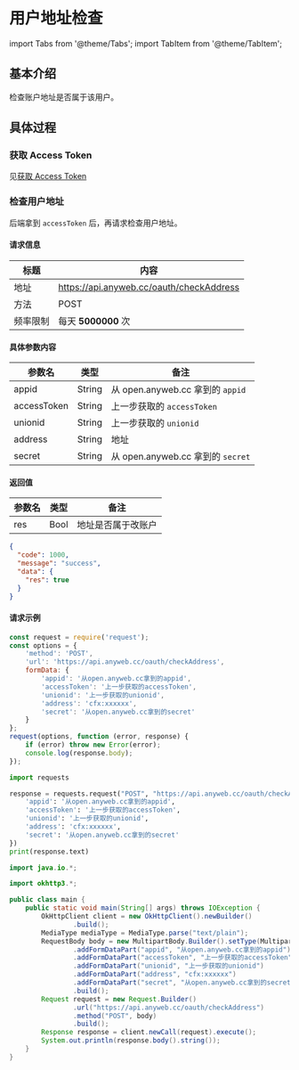 # 用户地址检查

import Tabs from '@theme/Tabs'; import TabItem from '@theme/TabItem';

## 基本介绍

检查账户地址是否属于该用户。

## 具体过程

### 获取 Access Token

见[获取 Access Token](https://wiki.anyweb.cc/docs/OAuth/accessToken)

### 检查用户地址

后端拿到 `accessToken` 后，再请求检查用户地址。

#### 请求信息

|  标题   | 内容  |
|  ----  | ----  |
| 地址  | https://api.anyweb.cc/oauth/checkAddress |
| 方法  | POST |
| 频率限制  | 每天 **5000000** 次 |

#### 具体参数内容

|  参数名   | 类型  | 备注
|  ----  | ----  | ---- 
| appid  | String | 从 open.anyweb.cc 拿到的 `appid`
| accessToken  | String | 上一步获取的 `accessToken`
| unionid | String | 上一步获取的 `unionid`
| address | String | 地址
| secret  | String | 从 open.anyweb.cc 拿到的 `secret`

#### 返回值

|  参数名   | 类型  | 备注
|  ----  | ----  | ---- 
| res  | Bool | 地址是否属于改账户

```json
{
  "code": 1000,
  "message": "success",
  "data": {
    "res": true
  }
}
```

#### 请求示例

<Tabs>
<TabItem value="js" label="Node">

```javascript
const request = require('request');
const options = {
    'method': 'POST',
    'url': 'https://api.anyweb.cc/oauth/checkAddress',
    formData: {
        'appid': '从open.anyweb.cc拿到的appid',
        'accessToken': '上一步获取的accessToken',
        'unionid': '上一步获取的unionid',
        'address': 'cfx:xxxxxx',
        'secret': '从open.anyweb.cc拿到的secret'
    }
};
request(options, function (error, response) {
    if (error) throw new Error(error);
    console.log(response.body);
});
```

</TabItem>
<TabItem value="py" label="Python">

```py
import requests

response = requests.request("POST", "https://api.anyweb.cc/oauth/checkAddress", data={
    'appid': '从open.anyweb.cc拿到的appid',
    'accessToken': '上一步获取的accessToken',
    'unionid': '上一步获取的unionid',
    'address': 'cfx:xxxxxx',
    'secret': '从open.anyweb.cc拿到的secret'
})
print(response.text)
```

</TabItem>
<TabItem value="java" label="Java">

```java
import java.io.*;

import okhttp3.*;

public class main {
    public static void main(String[] args) throws IOException {
        OkHttpClient client = new OkHttpClient().newBuilder()
                .build();
        MediaType mediaType = MediaType.parse("text/plain");
        RequestBody body = new MultipartBody.Builder().setType(MultipartBody.FORM)
                .addFormDataPart("appid", "从open.anyweb.cc拿到的appid")
                .addFormDataPart("accessToken", "上一步获取的accessToken")
                .addFormDataPart("unionid", "上一步获取的unionid")
                .addFormDataPart("address", "cfx:xxxxxx")
                .addFormDataPart("secret", "从open.anyweb.cc拿到的secret")
                .build();
        Request request = new Request.Builder()
                .url("https://api.anyweb.cc/oauth/checkAddress")
                .method("POST", body)
                .build();
        Response response = client.newCall(request).execute();
        System.out.println(response.body().string());
    }
}

```

</TabItem>
</Tabs>


